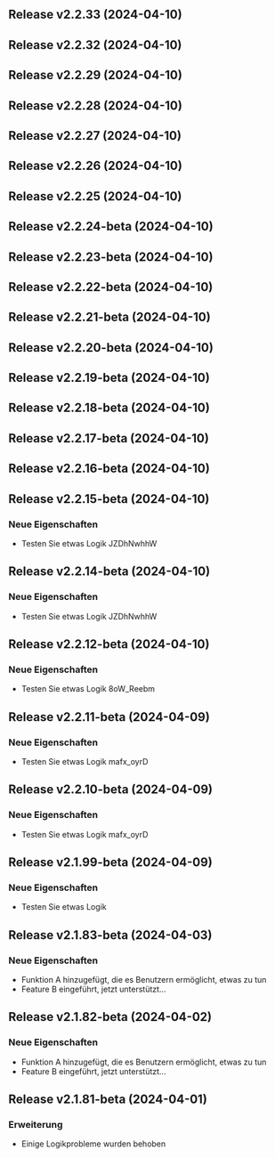 ## Release v2.2.33 (2024-04-10)

## Release v2.2.32 (2024-04-10)

## Release v2.2.29 (2024-04-10)

## Release v2.2.28 (2024-04-10)

## Release v2.2.27 (2024-04-10)

## Release v2.2.26 (2024-04-10)

## Release v2.2.25 (2024-04-10)

## Release v2.2.24-beta (2024-04-10)

## Release v2.2.23-beta (2024-04-10)

## Release v2.2.22-beta (2024-04-10)

## Release v2.2.21-beta (2024-04-10)

## Release v2.2.20-beta (2024-04-10)

## Release v2.2.19-beta (2024-04-10)

## Release v2.2.18-beta (2024-04-10)

## Release v2.2.17-beta (2024-04-10)

## Release v2.2.16-beta (2024-04-10)

## Release v2.2.15-beta (2024-04-10)

### Neue Eigenschaften

- Testen Sie etwas Logik JZDhNwhhW

## Release v2.2.14-beta (2024-04-10)

### Neue Eigenschaften

- Testen Sie etwas Logik JZDhNwhhW

## Release v2.2.12-beta (2024-04-10)

### Neue Eigenschaften

- Testen Sie etwas Logik 8oW_Reebm

## Release v2.2.11-beta (2024-04-09)

### Neue Eigenschaften

- Testen Sie etwas Logik mafx_oyrD

## Release v2.2.10-beta (2024-04-09)

### Neue Eigenschaften

- Testen Sie etwas Logik mafx_oyrD

## Release v2.1.99-beta (2024-04-09)

### Neue Eigenschaften

- Testen Sie etwas Logik

## Release v2.1.83-beta (2024-04-03)

### Neue Eigenschaften

- Funktion A hinzugefügt, die es Benutzern ermöglicht, etwas zu tun
- Feature B eingeführt, jetzt unterstützt...

## Release v2.1.82-beta (2024-04-02)

### Neue Eigenschaften

- Funktion A hinzugefügt, die es Benutzern ermöglicht, etwas zu tun
- Feature B eingeführt, jetzt unterstützt...

## Release v2.1.81-beta (2024-04-01)

### Erweiterung

- Einige Logikprobleme wurden behoben
